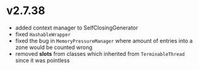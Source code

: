 # v2.7.38

* added context manager to SelfClosingGenerator
* fixed `HashableWrapper`
* fixed the bug in `MemoryPressureManager` where amount 
  of entries into a zone would be counted wrong
* removed __slots__ from classes which inherited from 
  `TerminableThread` since it was pointless